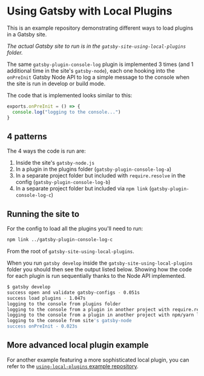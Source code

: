 # Using Gatsby with Local Plugins

This is an example repository demonstrating different ways to load plugins in a Gatsby site.

_The actual Gatsby site to run is in the `gatsby-site-using-local-plugins` folder._

The same `gatsby-plugin-console-log` plugin is implemented 3 times (and 1 additional time in the site's `gatsby-node`), each one hooking into the `onPreInit` Gatsby Node API to log a simple message to the console when the site is run in develop or build mode.

The code that is implemented looks similar to this:

```javascript
exports.onPreInit = () => {
  console.log("logging to the console...")
}
```

## 4 patterns

The 4 ways the code is run are:

1. Inside the site's `gatsby-node.js`
2. In a plugin in the plugins folder (`gatsby-plugin-console-log-a`)
3. In a separate project folder but included with `require.resolve` in the config (`gatsby-plugin-console-log-b`)
4. In a separate project folder but included via `npm link` (`gatsby-plugin-console-log-c`)

## Running the site to

For the config to load all the plugins you'll need to run:

```sh
npm link ../gatsby-plugin-console-log-c
```

From the root of `gatsby-site-using-local-plugins`.

When you run `gatsby develop` inside the `gatsby-site-using-local-plugins` folder you should then see the output listed below. Showing how the code for each plugin is run sequentially thanks to the Node API implemented.

```sh
$ gatsby develop
success open and validate gatsby-configs - 0.051s
success load plugins - 1.047s
logging to the console from plugins folder
logging to the console from a plugin in another project with require.resolve
logging to the console from a plugin in another project with npm/yarn link
logging to the console from site's gatsby-node
success onPreInit - 0.023s
```

## More advanced local plugin example

For another example featuring a more sophisticated local plugin, you can refer to the [`using-local-plugins` example repository](https://github.com/gatsbyjs/gatsby/tree/master/examples/using-local-plugins).

